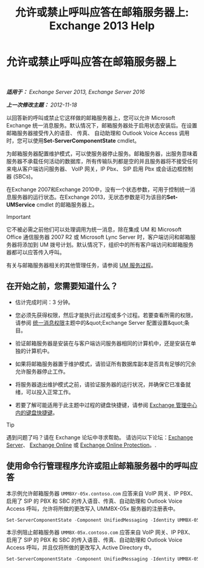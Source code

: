 ﻿---
title: '允许或禁止呼叫应答在邮箱服务器上: Exchange 2013 Help'
TOCTitle: 允许或禁止呼叫应答在邮箱服务器上
ms:assetid: 4b860c09-6669-4e3d-b3dc-17b8018b3860
ms:mtpsurl: https://technet.microsoft.com/zh-cn/library/Aa997908(v=EXCHG.150)
ms:contentKeyID: 50556562
ms.date: 05/21/2018
mtps_version: v=EXCHG.150
ms.translationtype: MT
---

# 允许或禁止呼叫应答在邮箱服务器上

 

_**适用于：** Exchange Server 2013, Exchange Server 2016_

_**上一次修改主题：** 2012-11-18_

以回答新的呼叫或禁止它这样做的邮箱服务器上，您可以允许 Microsoft Exchange 统一消息服务。默认情况下，邮箱服务器处于启用状态安装后。在设置邮箱服务器接受传入的语音、 传真、 自动助理和 Outlook Voice Access 调用时，您可以使用**Set-ServerComponentState** cmdlet。

为邮箱服务器配置维护模式，可以使服务器停止服务。邮箱服务器，出服务意味着服务器不承载任何活动的数据库，所有传输队列都是空的并且服务器将不接受任何来电从客户端访问服务器、 VoIP 网关，IP Pbx、 SIP 启用 Pbx 或会话边框控制器 (SBCs)。

在Exchange 2007和Exchange 2010中，没有一个状态参数，可用于控制统一消息服务器的运行状态。在Exchange 2013，无状态参数是可为该目的**Set-UMService** cmdlet 的邮箱服务器上。

> [!IMPORTANT]  
> 它不被必需之前他们可以处理调用为统一消息，除在集成 UM 和 Microsoft Office 通信服务器 2007 R2 或 Microsoft Lync Server 时，客户端访问和邮箱服务器将添加到 UM 拨号计划。默认情况下，组织中的所有客户端访问和邮箱服务器都可以应答传入呼叫。


有关与邮箱服务器相关的其他管理任务，请参阅 [UM 服务过程](um-services-procedures-exchange-2013-help.md)。

## 在开始之前，您需要知道什么？

  - 估计完成时间：3 分钟。

  - 您必须先获得权限，然后才能执行此过程或多个过程。若要查看所需的权限，请参阅 [统一消息权限](unified-messaging-permissions-exchange-2013-help.md)主题中的\&quot;Exchange Server 配置设置\&quot;条目。

  - 验证邮箱服务器是安装在与客户端访问服务器相同的计算机中，还是安装在单独的计算机中。

  - 如果将邮箱服务器置于维护模式，请验证所有数据库副本是否具有足够的冗余允许服务器停止工作。

  - 将服务器退出维护模式之前，请验证服务器的运行状况，并确保它已准备就绪，可以投入正常工作。

  - 若要了解可能适用于此主题中过程的键盘快捷键，请参阅 [Exchange 管理中心内的键盘快捷键](keyboard-shortcuts-in-the-exchange-admin-center-exchange-online-protection-help.md)。

> [!TIP]  
> 遇到问题了吗？请在 Exchange 论坛中寻求帮助。 请访问以下论坛：<a href="https://go.microsoft.com/fwlink/p/?linkid=60612">Exchange Server</a>、 <a href="https://go.microsoft.com/fwlink/p/?linkid=267542">Exchange Online</a> 或 <a href="https://go.microsoft.com/fwlink/p/?linkid=285351">Exchange Online Protection</a>。.


## 使用命令行管理程序允许或阻止邮箱服务器中的呼叫应答

本示例允许邮箱服务器 `UMMBXr-05x.contoso.com` 应答来自 VoIP 网关、IP PBX、启用了 SIP 的 PBX 和 SBC 的传入语音、传真、自动助理和 Outlook Voice Access 呼叫，允许将所做的更改写入 UMMBX-05x 服务器的注册表中。

```powershell
Set-ServerComponentState -Component UnifiedMessaging -Identity UMMBX-05x.contoso.com -Requester Maintenance -State Active -LocalOnly
```

本示例阻止邮箱服务器 `UMMBX-05x.contoso.com` 应答来自 VoIP 网关、IP PBX、启用了 SIP 的 PBX 和 SBC 的传入语音、传真、自动助理和 Outlook Voice Access 呼叫，并且仅将所做的更改写入 Active Directory 中。

```powershell
Set-ServerComponentState -Component UnifiedMessaging -Identity UMMBX-05x.contoso.com -Requester Maintenance -State Inactive -RemoteOnly
```
